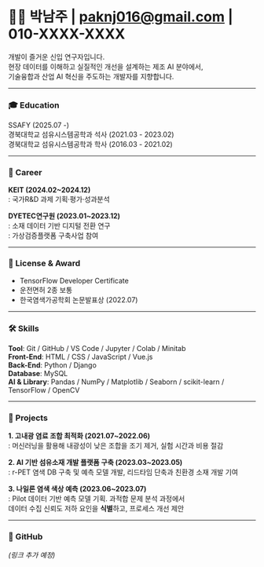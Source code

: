 # 🧑‍💻 박남주 | paknj016@gmail.com | 010-XXXX-XXXX

개발이 즐거운 신입 연구자입니다.  
현장 데이터를 이해하고 실질적인 개선을 설계하는 제조 AI 분야에서,  
기술융합과 산업 AI 혁신을 주도하는 개발자를 지향합니다.

---

### 🎓 Education

SSAFY (2025.07 -)  
경북대학교 섬유시스템공학과 석사 (2021.03 - 2023.02)  
경북대학교 섬유시스템공학과 학사 (2016.03 - 2021.02)

---

### 💼 Career

**KEIT (2024.02~2024.12)**  
: 국가R&D 과제 기획·평가·성과분석  

**DYETEC연구원 (2023.01~2023.12)**  
: 소재 데이터 기반 디지털 전환 연구  
: 가상검증플랫폼 구축사업 참여

---

### 📜 License & Award

- TensorFlow Developer Certificate  
- 운전면허 2종 보통  
- 한국염색가공학회 논문발표상 (2022.07)

---

### 🛠 Skills

**Tool**: Git / GitHub / VS Code / Jupyter / Colab / Minitab  
**Front-End**: HTML / CSS / JavaScript / Vue.js  
**Back-End**: Python / Django  
**Database**: MySQL  
**AI & Library**: Pandas / NumPy / Matplotlib / Seaborn / scikit-learn / TensorFlow / OpenCV  

---

### 📂 Projects

**1. 고내광 염료 조합 최적화 (2021.07~2022.06)**  
: 머신러닝을 활용해 내광성이 낮은 조합을 조기 제거, 실험 시간과 비용 절감

**2. AI 기반 섬유소재 개발 플랫폼 구축 (2023.03~2023.05)**  
: r-PET 염색 DB 구축 및 예측 모델 개발, 리드타임 단축과 친환경 소재 개발 기여

**3. 나일론 염색 색상 예측 (2023.06~2023.07)**  
: Pilot 데이터 기반 예측 모델 기획. 과적합 문제 분석 과정에서  
데이터 수집 신뢰도 저하 요인을 **식별**하고, 프로세스 개선 제안

---

### 🔗 GitHub

_(링크 추가 예정)_
